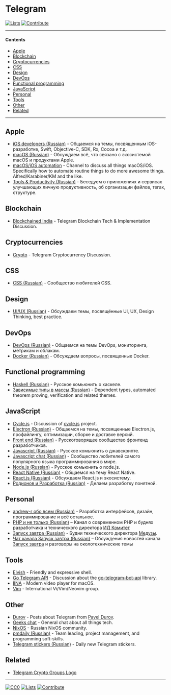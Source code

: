 # Telegram

[![Lists](https://img.shields.io/badge/-more%20lists-0a0a0a.svg?style=flat&colorA=0a0a0a)](https://github.com/learn-anything/curated-lists#readme)
[![Contribute](https://img.shields.io/badge/-contribute-0a0a0a.svg?style=flat&colorA=0a0a0a)](CONTRIBUTING.md#readme)

---

#### Contents

- [Apple](#apple)
- [Blockchain](#blockchain)
- [Cryptocurrencies](#cryptocurrencies)
- [CSS](#css)
- [Design](#design)
- [DevOps](#devops)
- [Functional programming](#functional-programming)
- [JavaScript](#javascript)
- [Personal](#personal)
- [Tools](#tools)
- [Other](#other)
- [Related](#related)

---

## Apple

- [iOS developers (Russian)](https://t.me/ios_ru) - Общаемся на темы, посвященным iOS-разработке, Swift, Objective-C, SDK, Rx, Cocoa и т.д.
- [macOS (Russian)](https://t.me/macos_ru) - Обсуждаем всё, что связано с экосистемой macOS и продуктами Apple.
- [macOS/iOS automation](https://t.me/macOSautomation) - Channel to discuss all things macOS/iOS. Specifically how to automate routine things to do more awesome things. Alfred/Karabiner/KM and the like.
- [Tools & Productivity (Russian)](https://t.me/ToolsProductivity) - Беседуем о приложениях и сервисах улучшающих личную продуктивность, об организации файлов, тегах, структуре.

## Blockchain

- [Blockchained India](https://t.me/blockchainedindia) - Telegram Blockchain Tech & Implementation Discussion.

## Cryptocurrencies

- [Crypto](https://t.me/pietzcrypto) - Telegram Cryptocurrency Discussion.

## CSS

- [CSS (Russian)](https://t.me/css_ru) - Сообщество любителей CSS.

## Design

- [UI/UX (Russian)](https://t.me/uiux_ru) - Обсуждаем темы, посвящённые UI, UX, Design Thinking, best practice.

## DevOps

- [DevOps (Russian)](https://t.me/devops_ru) - Общаемся на темы DevOps, мониторинга, метрикам и облакам.
- [Docker (Russian)](https://t.me/docker_ru) - Обсуждаем вопросы, посвященные Docker.

## Functional programming

- [Haskell (Russian)](https://t.me/haskellru) - Русское комьюнить о xаскеле.
- [Зависимые типы в массы (Russian)](https://t.me/joinchat/Ai4h2D9SWO_RDx2jMUbzqw) - Dependent types, automated theorem proving, verification and related themes.

## JavaScript

- [Cycle.js](https://t.me/cycle_js) - Discussion of [cycle.js](https://github.com/cyclejs/cyclejs) project.
- [Electron (Russian)](https://t.me/electron_ru) - Общаемся на темы, посвященные Electron.js, профайлингу, оптимизации, сборке и доставке версий.
- [Front end (Russian)](https://t.me/frontend_ru) - Русскоговорящее сообщество фронтенд разработчиков.
- [Javascript (Russian)](https://t.me/js_ru) - Русское комьюнить о джавскрипте.
- [Javascript chat (Russian)](https://t.me/javascript_ru) - Сообщество любителей самого популярного языка программирования в мире.
- [Node.js (Russian)](https://t.me/nodejs_ru) - Русское комьюнить о node.js.
- [React Native (Russian)](https://t.me/reactnative_ru) - Общаемся на тему React Native.
- [React.js (Russian)](https://t.me/react_js) - Обсуждаем React.js и экосистему.
- [Родионов и Разработка (Russian)](https://t.me/rodionovrodionovrodionov1) - Делаем разработку понятной.

## Personal

- [andrew-r обо всем (Russian)](https://t.me/andrew_r_notes) - Разработка интерфейсов, дизайн, программирование и всё остальное.
- [PHP и не только (Russian)](https://t.me/phpio) – Канал о современном PHP и буднях разработчика и технического директора [ИД Комитет](https://cmtt.ru)
- [Запуск завтра (Russian)](https://t.me/ctodaily) - Будни технического директора [Медузы](https://meduza.io).
- [Чат канала Запуск завтра (Russian)](https://t.me/ctodailychat) – Обсуждения новостей канала [Запуск завтра](https://t.me/ctodaily) и разговоры на околотехнические темы

## Tools

- [Elvish](https://t.me/elvish) - Friendly and expressive shell.
- [Go Telegram API](https://t.me/go_telegram_bot_api) - Discussion about the [go-telegram-bot-api](https://github.com/go-telegram-bot-api/telegram-bot-api) library.
- [IINA](https://t.me/joinchat/AAAAAEBemW7dU8X7IHShwQ) - Modern video player for macOS.
- [Vim](https://t.me/VimUserGroup) - International Vi/Vim/Neovim group.

## Other

- [Durov](https://t.me/durov) - Posts about Telegram from [Pavel Durov](https://twitter.com/durov).
- [Geeks chat](https://t.me/geeksChat) - General chat about all things tech.
- [NixOS](https://t.me/ru_nixos) - Russian NixOS community.
- [pmdaily (Russian)](https://t.me/pmdaily) - Team leading, project management, and programming soft-skills.
- [Telegram stickers (Russian)](https://t.me/mosticks) - Daily new Telegram stickers.

## Related

- [Telegram Crypto Groups Logo](http://telegramcryptogroups.com/)

---

[![CC0](https://img.shields.io/badge/license-CC0-0a0a0a.svg?style=flat&colorA=0a0a0a)](https://creativecommons.org/publicdomain/zero/1.0/)
[![Lists](https://img.shields.io/badge/-more%20lists-0a0a0a.svg?style=flat&colorA=0a0a0a)](https://github.com/learn-anything/curated-lists#readme)
[![Contribute](https://img.shields.io/badge/-contribute-0a0a0a.svg?style=flat&colorA=0a0a0a)](CONTRIBUTING.md#readme)
